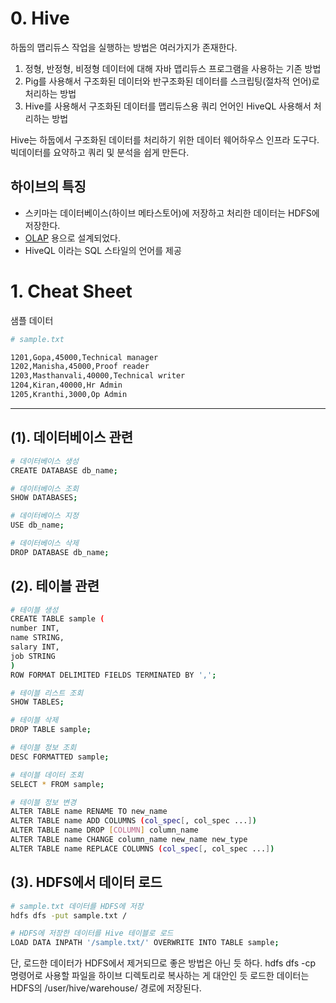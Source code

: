 # 0. Hive

하둡의 맵리듀스 작업을 실행하는 방법은 여러가지가 존재한다. 

1. 정형, 반정형, 비정형 데이터에 대해 자바 맵리듀스 프로그램을 사용하는 기존 방법
2. Pig를 사용해서 구조화된 데이터와 반구조화된 데이터를 스크립팅(절차적 언어)로 처리하는 방법
3. Hive를 사용해서 구조화된 데이터를 맵리듀스용 쿼리 언어인 HiveQL 사용해서 처리하는 방법

Hive는 하둡에서 구조화된 데이터를 처리하기 위한 데이터 웨어하우스 인프라 도구다. 빅데이터를 요약하고 쿼리 및 분석을 쉽게 만든다. 

## 하이브의 특징
- 스키마는 데이터베이스(하이브 메타스토어)에 저장하고 처리한 데이터는 HDFS에 저장한다.
- [OLAP](https://en.wikipedia.org/wiki/Online_analytical_processing) 용으로 설계되었다.
- HiveQL 이라는 SQL 스타일의 언어를 제공



# 1. Cheat Sheet

샘플 데이터
```bash
# sample.txt

1201,Gopa,45000,Technical manager
1202,Manisha,45000,Proof reader
1203,Masthanvali,40000,Technical writer
1204,Kiran,40000,Hr Admin
1205,Kranthi,3000,Op Admin
```
---

## (1). 데이터베이스 관련
```bash
# 데이터베이스 생성
CREATE DATABASE db_name;

# 데이터베이스 조회
SHOW DATABASES;

# 데이터베이스 지정
USE db_name;

# 데이터베이스 삭제
DROP DATABASE db_name;
```

## (2). 테이블 관련
```bash
# 테이블 생성
CREATE TABLE sample (
number INT,
name STRING, 
salary INT, 
job STRING
) 
ROW FORMAT DELIMITED FIELDS TERMINATED BY ',';

# 테이블 리스트 조회
SHOW TABLES;

# 테이블 삭제
DROP TABLE sample;

# 테이블 정보 조회
DESC FORMATTED sample;

# 테이블 데이터 조회
SELECT * FROM sample;

# 테이블 정보 변경
ALTER TABLE name RENAME TO new_name
ALTER TABLE name ADD COLUMNS (col_spec[, col_spec ...])
ALTER TABLE name DROP [COLUMN] column_name
ALTER TABLE name CHANGE column_name new_name new_type
ALTER TABLE name REPLACE COLUMNS (col_spec[, col_spec ...])
```

## (3). HDFS에서 데이터 로드
```bash
# sample.txt 데이터를 HDFS에 저장
hdfs dfs -put sample.txt /

# HDFS에 저장한 데이터를 Hive 테이블로 로드
LOAD DATA INPATH '/sample.txt/' OVERWRITE INTO TABLE sample;
```
단, 로드한 데이터가 HDFS에서 제거되므로 좋은 방법은 아닌 듯 하다.
hdfs dfs -cp 명령어로 사용할 파일을 하이브 디렉토리로 복사하는 게 대안인 듯
로드한 데이터는 HDFS의 /user/hive/warehouse/ 경로에 저장된다.


```bash

```

```bash

```
